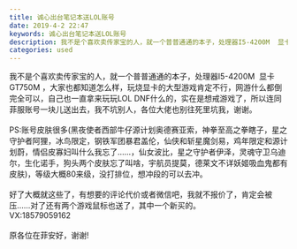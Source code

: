 ```yaml
---
title: 诚心出台笔记本送LOL账号
date: 2019-4-2 22:47
keywords: 诚心出台笔记本送LOL账号
description: 我不是个喜欢卖传家宝的人，就一个普普通通的本子，处理器I5-4200M  显卡GT750M，大家也都知道怎么样，玩烧显卡的大型游戏肯定不行，网游什么都倒完全可以，自己也一直拿来玩玩LOLDNF什么的，实在是想戒游戏了，所以连同菲服账号一块儿
categories: used
---
```

<td class="t_f" id="postmessage_3379117">

我不是个喜欢卖传家宝的人，就一个普普通通的本子，处理器I5-4200M  显卡GT750M ，大家也都知道怎么样，玩烧显卡的大型游戏肯定不行，网游什么都倒完全可以，自己也一直拿来玩玩LOL DNF什么的，实在是想戒游戏了，所以连同菲服账号一块儿送出去，我不坑别人，各位大佬也别往死里坑我，谢谢。<br/>
<br/>
PS:账号皮肤很多(黑夜使者西部牛仔源计划奥德赛亚索，神拳至高之拳瞎子，星之守护者阿狸，冰鸟限定，钢铁军团暴君盖伦，仙侠和斩星魔剑易，鸡年限定和源计划蔚，情侣皮寡妇叫什么我忘了……，仙女波比，星之守护者伊泽，灵魂守卫乌迪尔，生化诺手，狗头两个皮肤忘了叫啥，宇航员提莫，德莱文不详妖姬吸血鬼都有皮肤)，等级大概80来级，没打排位，想冲段的可以去冲。<br/>
<br/>
好了大概就这些了，有想要的评论代价或者微信吧，我就不报价了，肯定会被压……对了还有两个游戏鼠标也送了，其中一个新买的。<br/>
VX:18579059162<br/>
<br/>
原各位在菲安好，谢谢!<br/>
<img alt="" border="0" class="zoom" data-cf-modified-4bb00385159b4f6010a5d84a-="" file="http://www.flw.ph/data/appbyme/upload/image/201904/02/pve6c0iTvZr9.jpg" id="aimg_RK589" lazyloadthumb="1" onclick="" onmouseover="" src="http://www.flw.ph/data/appbyme/upload/image/201904/02/pve6c0iTvZr9.jpg"/><br/>
<img alt="" border="0" class="zoom" data-cf-modified-4bb00385159b4f6010a5d84a-="" file="http://www.flw.ph/data/appbyme/upload/image/201904/02/btMjmMLaX9DT.jpg" id="aimg_BJTXF" lazyloadthumb="1" onclick="" onmouseover="" src="http://www.flw.ph/data/appbyme/upload/image/201904/02/btMjmMLaX9DT.jpg"/><br/>
<img alt="" border="0" class="zoom" data-cf-modified-4bb00385159b4f6010a5d84a-="" file="http://www.flw.ph/data/appbyme/upload/image/201904/02/Y0hn4jy4cdSU.jpg" id="aimg_d22q2" lazyloadthumb="1" onclick="" onmouseover="" src="http://www.flw.ph/data/appbyme/upload/image/201904/02/Y0hn4jy4cdSU.jpg"/><br/>
</td>
